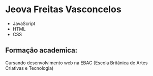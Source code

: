 # Jeova Freitas Vasconcelos

* JavaScript
* HTML
* CSS

## Formação academica:

Cursando desenvolvimento web na EBAC (Escola Britânica de Artes Criativas e Tecnologia)

